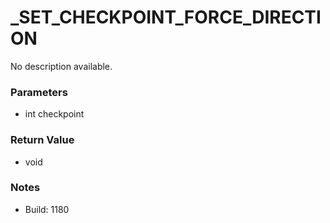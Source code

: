 # _SET_CHECKPOINT_FORCE_DIRECTION

No description available.

### Parameters
* int checkpoint

### Return Value
* void

### Notes
* Build: 1180

